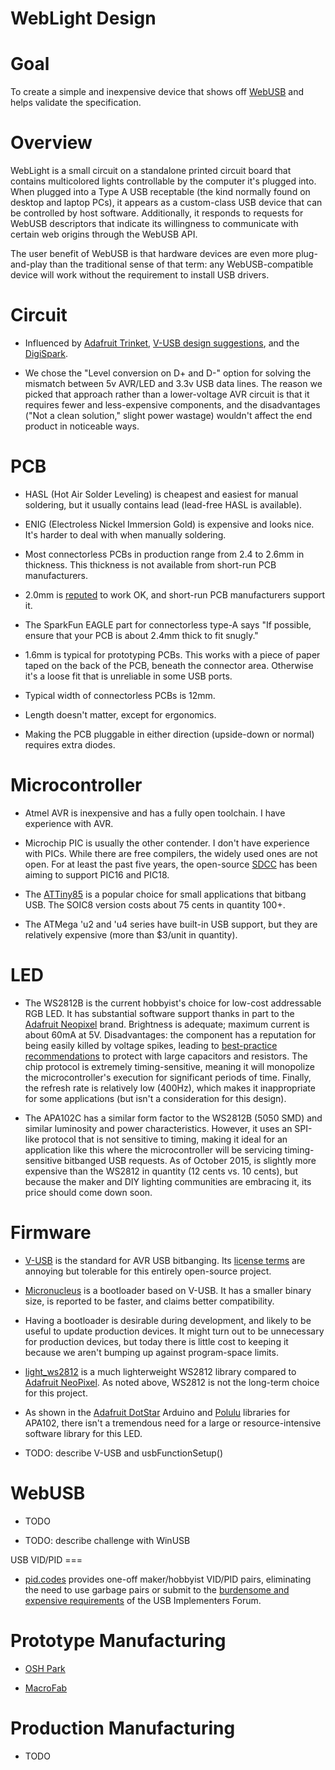 WebLight Design
===

Goal
===

To create a simple and inexpensive device that shows off
[WebUSB](https://reillyeon.github.io/webusb/) and helps validate the
specification.

Overview
===

WebLight is a small circuit on a standalone printed circuit board that
contains multicolored lights controllable by the computer it's plugged
into. When plugged into a Type A USB receptable (the kind normally
found on desktop and laptop PCs), it appears as a custom-class USB
device that can be controlled by host software. Additionally, it
responds to requests for WebUSB descriptors that indicate its
willingness to communicate with certain web origins through the WebUSB
API.

The user benefit of WebUSB is that hardware devices are even more
plug-and-play than the traditional sense of that term: any
WebUSB-compatible device will work without the requirement to install
USB drivers.

Circuit
===

* Influenced by
[Adafruit Trinket](https://learn.adafruit.com/introducing-trinket/downloads),
[V-USB design suggestions](http://vusb.wikidot.com/hardware), and the
[DigiSpark](https://digistump.com/wiki/digispark/tutorials/digispark).

* We chose the "Level conversion on D+ and D-" option for solving the
mismatch between 5v AVR/LED and 3.3v USB data lines. The reason we
picked that approach rather than a lower-voltage AVR circuit is that
it requires fewer and less-expensive components, and the disadvantages
("Not a clean solution," slight power wastage) wouldn't affect the end
product in noticeable ways.

PCB
===

* HASL (Hot Air Solder Leveling) is cheapest and easiest for manual
soldering, but it usually contains lead (lead-free HASL is available).

* ENIG (Electroless Nickel Immersion Gold) is expensive and looks
nice. It's harder to deal with when manually soldering.

* Most connectorless PCBs in production range from 2.4 to 2.6mm in
thickness. This thickness is not available from short-run PCB
manufacturers.

* 2.0mm is
[reputed](http://electronics.stackexchange.com/questions/13174/connectorless-usb-on-a-pcb)
to work OK, and short-run PCB manufacturers support it.

* The SparkFun EAGLE part for connectorless type-A says "If possible,
ensure that your PCB is about 2.4mm thick to fit snugly."

* 1.6mm is typical for prototyping PCBs. This works with a piece of
paper taped on the back of the PCB, beneath the connector area.
Otherwise it's a loose fit that is unreliable in some USB ports.

* Typical width of connectorless PCBs is 12mm.

* Length doesn't matter, except for ergonomics.

* Making the PCB pluggable in either direction (upside-down or normal)
requires extra diodes.

Microcontroller
===

* Atmel AVR is inexpensive and has a fully open toolchain. I have
experience with AVR.

* Microchip PIC is usually the other contender. I don't have
experience with PICs. While there are free compilers, the widely used
ones are not open. For at least the past five years, the open-source
[SDCC](http://sdcc.sourceforge.net/) has been aiming to support PIC16
and PIC18.

* The [ATTiny85](http://www.atmel.com/devices/attiny85.aspx) is a
popular choice for small applications that bitbang USB. The SOIC8
version costs about 75 cents in quantity 100+.

* The ATMega 'u2 and 'u4 series have built-in USB support, but they are
relatively expensive (more than $3/unit in quantity).

LED
===

* The WS2812B is the current hobbyist's choice for low-cost
addressable RGB LED. It has substantial software support thanks in
part to the [Adafruit Neopixel](http://www.adafruit.com/category/168)
brand. Brightness is adequate; maximum current is about 60mA at 5V.
Disadvantages: the component has a reputation for being easily killed
by voltage spikes, leading to
[best-practice recommendations](https://learn.adafruit.com/adafruit-neopixel-uberguide/best-practices)
to protect with large capacitors and resistors. The chip protocol is
extremely timing-sensitive, meaning it will monopolize the
microcontroller's execution for significant periods of time. Finally,
the refresh rate is relatively low (400Hz), which makes it
inappropriate for some applications (but isn't a consideration for
this design).

* The APA102C has a similar form factor to the WS2812B (5050 SMD) and
similar luminosity and power characteristics. However, it uses an
SPI-like protocol that is not sensitive to timing, making it ideal for
an application like this where the microcontroller will be servicing
timing-sensitive bitbanged USB requests. As of October 2015, is
slightly more expensive than the WS2812 in quantity (12 cents vs. 10
cents), but because the maker and DIY lighting communities are
embracing it, its price should come down soon.

Firmware
===

* [V-USB](https://www.obdev.at/products/vusb/) is the standard for AVR
USB bitbanging. Its
[license terms](https://www.obdev.at/products/vusb/license.html) are
annoying but tolerable for this entirely open-source project.

* [Micronucleus](https://github.com/micronucleus/micronucleus/) is a
bootloader based on V-USB. It has a smaller binary size, is reported
to be faster, and claims better compatibility.

* Having a bootloader is desirable during development, and likely to
be useful to update production devices. It might turn out to be
unnecessary for production devices, but today there is little cost to
keeping it because we aren't bumping up against program-space limits.

* [light_ws2812](https://github.com/cpldcpu/light_ws2812) is a much
lighterweight WS2812 library compared to
[Adafruit NeoPixel](https://github.com/adafruit/Adafruit_NeoPixel). As
noted above, WS2812 is not the long-term choice for this project.

* As shown in the
[Adafruit DotStar](https://github.com/adafruit/Adafruit_DotStar)
Arduino and [Polulu](https://github.com/pololu/apa102-arduino)
libraries for APA102, there isn't a tremendous need for a large
or resource-intensive software library for this LED.

* TODO: describe V-USB and usbFunctionSetup()

WebUSB
===

* TODO

* TODO: describe challenge with WinUSB

USB VID/PID ===

* [pid.codes](http://pid.codes/) provides one-off maker/hobbyist
VID/PID pairs, eliminating the need to use garbage pairs or submit to
the
[burdensome and expensive requirements](http://www.usb.org/developers/vendor/)
of the USB Implementers Forum.

Prototype Manufacturing
===

* [OSH Park](https://oshpark.com/)

* [MacroFab](http://macrofab.net/)

Production Manufacturing
===

* TODO

